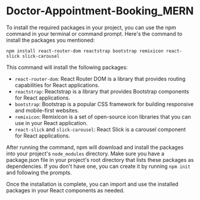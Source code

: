 # Doctor-Appointment-Booking_MERN
 
To install the required packages in your project, you can use the npm command in your terminal or command prompt. Here's the command to install the packages you mentioned:

```
npm install react-router-dom reactstrap bootstrap remixicon react-slick slick-carousel
```

This command will install the following packages:

- `react-router-dom`: React Router DOM is a library that provides routing capabilities for React applications.
- `reactstrap`: Reactstrap is a library that provides Bootstrap components for React applications.
- `bootstrap`: Bootstrap is a popular CSS framework for building responsive and mobile-first websites.
- `remixicon`: Remixicon is a set of open-source icon libraries that you can use in your React application.
- `react-slick` and `slick-carousel`: React Slick is a carousel component for React applications.

After running the command, npm will download and install the packages into your project's `node_modules` directory. Make sure you have a package.json file in your project's root directory that lists these packages as dependencies. If you don't have one, you can create it by running `npm init` and following the prompts.

Once the installation is complete, you can import and use the installed packages in your React components as needed.

